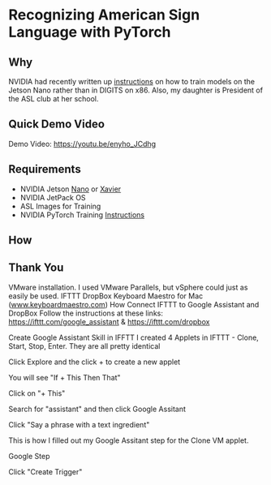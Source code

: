 # Recognizing American Sign Language with PyTorch

## Why
NVIDIA had recently written up [instructions](https://github.com/dusty-nv/jetson-inference/blob/master/docs/pytorch-collect.md) on how to train models on the Jetson Nano rather than in DIGITS on x86. Also, my daughter is President of the ASL club at her school.

## Quick Demo Video
Demo Video: https://youtu.be/enyho_JCdhg

## Requirements
* NVIDIA Jetson [Nano](https://developer.nvidia.com/embedded/jetson-nano-developer-kit) or [Xavier](https://developer.nvidia.com/embedded/jetson-agx-xavier-developer-kit)
* NVIDIA JetPack OS
* ASL Images for Training
* NVIDIA PyTorch Training [Instructions](https://github.com/dusty-nv/jetson-inference/blob/master/docs/pytorch-collect.md)

## How

## Thank You
VMware installation. I used VMware Parallels, but vSphere could just as easily be used.
IFTTT
DropBox
Keyboard Maestro for Mac (www.keyboardmaestro.com)
How
Connect IFTTT to Google Assistant and DropBox
Follow the instructions at these links: https://ifttt.com/google_assistant & https://ifttt.com/dropbox

Create Google Assistant Skill in IFFTT
I created 4 Applets in IFTTT - Clone, Start, Stop, Enter. They are all pretty identical

Click Explore and the click + to create a new applet

You will see "If + This Then That"

Click on "+ This"

Search for "assistant" and then click Google Assitant

Click "Say a phrase with a text ingredient"

This is how I filled out my Google Assitant step for the Clone VM applet.

Google Step

Click "Create Trigger"
